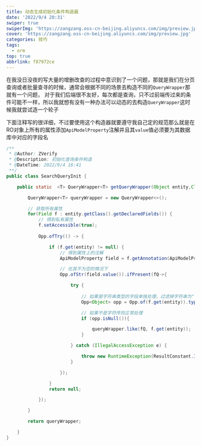 ```yaml
---
title: 动态生成初始化条件构造器
date: '2022/9/4 20:31'
swiper: true
swiperImg: 'https://zangzang.oss-cn-beijing.aliyuncs.com/img/preview.jpg'
cover: 'https://zangzang.oss-cn-beijing.aliyuncs.com/img/preview.jpg'
categories: 技巧
tags:
  - orm
top: true
abbrlink: f87972ce
---
```


在我没日没夜的写大量的增删改查的过程中意识到了一个问题，那就是我们在分页查询或者批量查寻的时候，通常会根据不同的场景去构造不同的`QueryWrapper`那就有一个问题，
对于我们后端很不友好，每次都是查询，只不过前端传过来的条件可能不一样，所以我就想有没有一种办法可以动态的去构造`QueryWrapper`这时候我就尝试造一个轮子

下面注释写的很详细，不过要使用这个构造器就要遵守我自己定的规范那么就是在RO对象上所有的属性添加`ApiModelProperty`注解并且其`value`值必须要为其数据库中对应的字段名
```java
/**
 * @Author: ZVerify
 * @Description: 初始化查询条件构造
 * @DateTime: 2022/9/4 16:41
 **/
public class SearchQueryInit {

    public static  <T> QueryWrapper<T> getQueryWrapper(Object entity,Class<T> clazz){

        QueryWrapper<T> queryWrapper = new QueryWrapper<>();

        // 获取所有属性
        for(Field f : entity.getClass().getDeclaredFields()) {
            // 得到私有属性
            f.setAccessible(true);
            
            Opp.ofTry(() -> {

                if (f.get(entity) != null) {
                    // 得到属性上的注解
                    ApiModelProperty field = f.getAnnotation(ApiModelProperty.class);

                    // 在其不为空的情况下
                    Opp.ofStr(field.value()).ifPresent(fQ->{

                        try {
                            
                            // 如果是字符串类型的字段单独处理，过滤掉字符串为""or"    "的,然后进行构造
                            Opp<Object> opp = Opp.of(f.get(entity)).typeOfPeek((String s) -> Opp.ofStr(s).ifPresent(Fq -> queryWrapper.like(fQ, Fq)));

                            // 如果不是字符传则正常处理
                            if (opp.isNull()){

                                queryWrapper.like(fQ, f.get(entity));
                            }

                        } catch (IllegalAccessException e) {

                            throw new RuntimeException(ResultConstant.InitializationMessage.SEARCH_STRUCTURE);
                        }

                    });

                }
                return null;

            });

        }

        return queryWrapper;

    }
}

```

